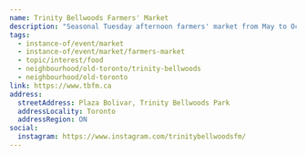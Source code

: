 ```yaml
---
name: Trinity Bellwoods Farmers' Market
description: "Seasonal Tuesday afternoon farmers' market from May to October at Plaza Bolivar in Trinity Bellwoods Park."
tags:
  - instance-of/event/market
  - instance-of/event/market/farmers-market
  - topic/interest/food
  - neighbourhood/old-toronto/trinity-bellwoods
  - neighbourhood/old-toronto
link: https://www.tbfm.ca
address:
  streetAddress: Plaza Bolivar, Trinity Bellwoods Park
  addressLocality: Toronto
  addressRegion: ON
social:
  instagram: https://www.instagram.com/trinitybellwoodsfm/
---
```

